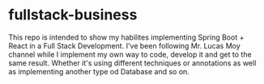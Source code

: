 # fullstack-business

This repo is intended to show my habilites implementing Spring Boot + React in a Full Stack Development. 
I've been following Mr. Lucas Moy channel while I implement my own way to code, develop it and get to the same result. Whether it's using different techniques or annotations as well as implementing another type od Database and so on.
